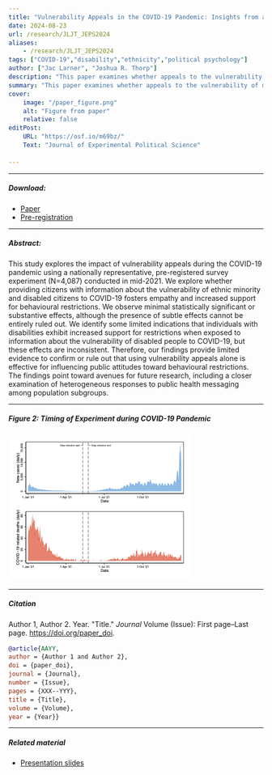 ```yaml
---
title: "Vulnerability Appeals in the COVID-19 Pandemic: Insights from a National Survey Experiment" 
date: 2024-08-23
url: /research/JLJT_JEPS2024
aliases: 
    - /research/JLJT_JEPS2024
tags: ["COVID-19","disability","ethnicity","political psychology"]
author: ["Jac Larner", "Joshua R. Thorp"]
description: "This paper examines whether appeals to the vulnerability of minority groups were successful in encouraging compliance with COVID-19 behavioral restrictions" 
summary: "This paper examines whether appeals to the vulnerability of minority groups were successful in encouraging compliance with COVID-19 behavioral restrictions" 
cover:
    image: "/paper_figure.png"
    alt: "Figure from paper"
    relative: false
editPost:
    URL: "https://osf.io/m69bz/"
    Text: "Journal of Experimental Political Science"

---
```


---

##### Download:

- [Paper](ACCEPTED_JLJT2024_JEPS_COVID19.pdf)
- [Pre-registration](JLJT_GroupVulnerabilityCOVID19_Preregistration.pdf)

---

##### Abstract:

This study explores the impact of vulnerability appeals during the COVID-19 pandemic using a nationally representative, pre-registered survey experiment (N=4,087) conducted in mid-2021. We explore whether providing citizens with information about the vulnerability of ethnic minority and disabled citizens to COVID-19 fosters empathy and increased support for behavioural restrictions. We observe minimal statistically significant or substantive effects, although the presence of subtle effects cannot be entirely ruled out. We identify some limited indications that individuals with disabilities exhibit increased support for restrictions when exposed to information about the vulnerability of disabled people to COVID-19, but these effects are inconsistent. Therefore, our findings provide limited evidence to confirm or rule out that using vulnerability appeals alone is effective for influencing public attitudes toward behavioural restrictions. The findings point toward avenues for future research, including a closer examination of heterogeneous responses to public health messaging among population subgroups.


---

##### Figure 2:  Timing of Experiment during COVID-19 Pandemic

![](JLJT_JEPS2024_Figure2.png)

---

##### Citation

Author 1, Author 2. Year. "Title." *Journal* Volume (Issue): First page–Last page. https://doi.org/paper_doi.

```BibTeX
@article{AAYY,
author = {Author 1 and Author 2},
doi = {paper_doi},
journal = {Journal},
number = {Issue},
pages = {XXX--YYY},
title = {Title},
volume = {Volume},
year = {Year}}
```

---

##### Related material

+ [Presentation slides](presentation.pdf)
